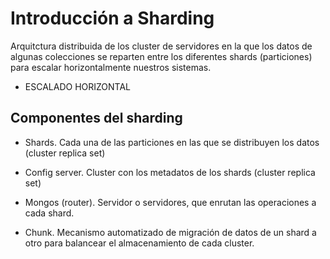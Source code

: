 # Introducción a Sharding

Arquitctura distribuida de los cluster de servidores en la que los datos de algunas colecciones se
reparten entre los diferentes shards (particiones) para escalar horizontalmente nuestros sistemas.

- ESCALADO HORIZONTAL

## Componentes del sharding

- Shards. Cada una de las particiones en las que se distribuyen los datos (cluster replica set)
- Config server. Cluster con los metadatos de los shards (cluster replica set)
- Mongos (router). Servidor o servidores, que enrutan las operaciones a cada shard.

- Chunk. Mecanismo automatizado de migración de datos de un shard a otro para balancear el almacenamiento
de cada cluster.